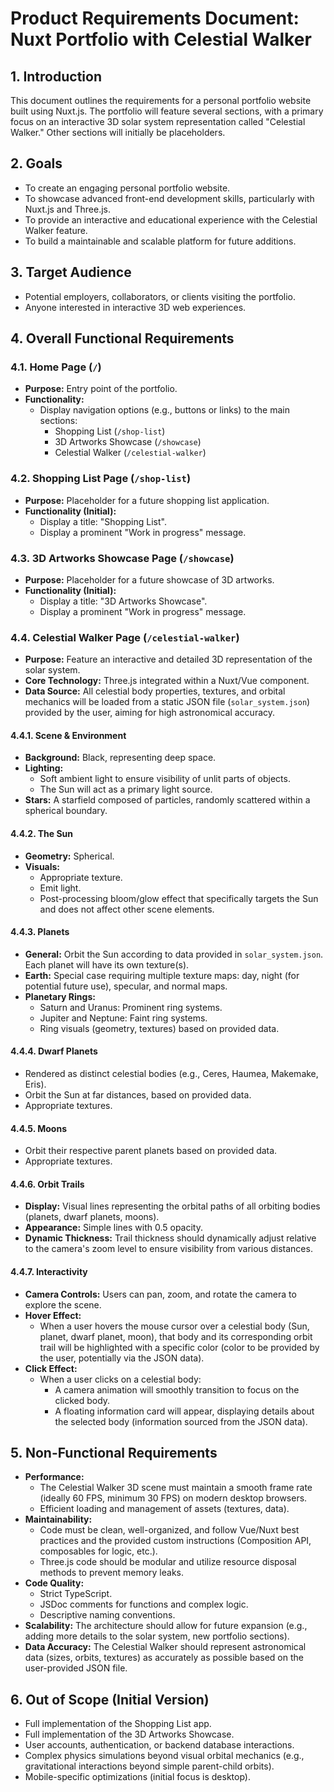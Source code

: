 # Product Requirements Document: Nuxt Portfolio with Celestial Walker

## 1. Introduction

This document outlines the requirements for a personal portfolio website built using Nuxt.js. The portfolio will feature several sections, with a primary focus on an interactive 3D solar system representation called "Celestial Walker." Other sections will initially be placeholders.

## 2. Goals

- To create an engaging personal portfolio website.
- To showcase advanced front-end development skills, particularly with Nuxt.js and Three.js.
- To provide an interactive and educational experience with the Celestial Walker feature.
- To build a maintainable and scalable platform for future additions.

## 3. Target Audience

- Potential employers, collaborators, or clients visiting the portfolio.
- Anyone interested in interactive 3D web experiences.

## 4. Overall Functional Requirements

### 4.1. Home Page (`/`)

- **Purpose:** Entry point of the portfolio.
- **Functionality:**
  - Display navigation options (e.g., buttons or links) to the main sections:
    - Shopping List (`/shop-list`)
    - 3D Artworks Showcase (`/showcase`)
    - Celestial Walker (`/celestial-walker`)

### 4.2. Shopping List Page (`/shop-list`)

- **Purpose:** Placeholder for a future shopping list application.
- **Functionality (Initial):**
  - Display a title: "Shopping List".
  - Display a prominent "Work in progress" message.

### 4.3. 3D Artworks Showcase Page (`/showcase`)

- **Purpose:** Placeholder for a future showcase of 3D artworks.
- **Functionality (Initial):**
  - Display a title: "3D Artworks Showcase".
  - Display a prominent "Work in progress" message.

### 4.4. Celestial Walker Page (`/celestial-walker`)

- **Purpose:** Feature an interactive and detailed 3D representation of the solar system.
- **Core Technology:** Three.js integrated within a Nuxt/Vue component.
- **Data Source:** All celestial body properties, textures, and orbital mechanics will be loaded from a static JSON file (`solar_system.json`) provided by the user, aiming for high astronomical accuracy.

#### 4.4.1. Scene & Environment

- **Background:** Black, representing deep space.
- **Lighting:**
  - Soft ambient light to ensure visibility of unlit parts of objects.
  - The Sun will act as a primary light source.
- **Stars:** A starfield composed of particles, randomly scattered within a spherical boundary.

#### 4.4.2. The Sun

- **Geometry:** Spherical.
- **Visuals:**
  - Appropriate texture.
  - Emit light.
  - Post-processing bloom/glow effect that specifically targets the Sun and does not affect other scene elements.

#### 4.4.3. Planets

- **General:** Orbit the Sun according to data provided in `solar_system.json`. Each planet will have its own texture(s).
- **Earth:** Special case requiring multiple texture maps: day, night (for potential future use), specular, and normal maps.
- **Planetary Rings:**
  - Saturn and Uranus: Prominent ring systems.
  - Jupiter and Neptune: Faint ring systems.
  - Ring visuals (geometry, textures) based on provided data.

#### 4.4.4. Dwarf Planets

- Rendered as distinct celestial bodies (e.g., Ceres, Haumea, Makemake, Eris).
- Orbit the Sun at far distances, based on provided data.
- Appropriate textures.

#### 4.4.5. Moons

- Orbit their respective parent planets based on provided data.
- Appropriate textures.

#### 4.4.6. Orbit Trails

- **Display:** Visual lines representing the orbital paths of all orbiting bodies (planets, dwarf planets, moons).
- **Appearance:** Simple lines with 0.5 opacity.
- **Dynamic Thickness:** Trail thickness should dynamically adjust relative to the camera's zoom level to ensure visibility from various distances.

#### 4.4.7. Interactivity

- **Camera Controls:** Users can pan, zoom, and rotate the camera to explore the scene.
- **Hover Effect:**
  - When a user hovers the mouse cursor over a celestial body (Sun, planet, dwarf planet, moon), that body and its corresponding orbit trail will be highlighted with a specific color (color to be provided by the user, potentially via the JSON data).
- **Click Effect:**
  - When a user clicks on a celestial body:
    - A camera animation will smoothly transition to focus on the clicked body.
    - A floating information card will appear, displaying details about the selected body (information sourced from the JSON data).

## 5. Non-Functional Requirements

- **Performance:**
  - The Celestial Walker 3D scene must maintain a smooth frame rate (ideally 60 FPS, minimum 30 FPS) on modern desktop browsers.
  - Efficient loading and management of assets (textures, data).
- **Maintainability:**
  - Code must be clean, well-organized, and follow Vue/Nuxt best practices and the provided custom instructions (Composition API, composables for logic, etc.).
  - Three.js code should be modular and utilize resource disposal methods to prevent memory leaks.
- **Code Quality:**
  - Strict TypeScript.
  - JSDoc comments for functions and complex logic.
  - Descriptive naming conventions.
- **Scalability:** The architecture should allow for future expansion (e.g., adding more details to the solar system, new portfolio sections).
- **Data Accuracy:** The Celestial Walker should represent astronomical data (sizes, orbits, textures) as accurately as possible based on the user-provided JSON file.

## 6. Out of Scope (Initial Version)

- Full implementation of the Shopping List app.
- Full implementation of the 3D Artworks Showcase.
- User accounts, authentication, or backend database interactions.
- Complex physics simulations beyond visual orbital mechanics (e.g., gravitational interactions beyond simple parent-child orbits).
- Mobile-specific optimizations (initial focus is desktop).

